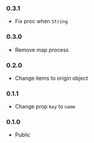### 0.3.1
- Fix proc when `String`

### 0.3.0
- Remove map process

### 0.2.0
- Change items to origin object

### 0.1.1
- Change prop `key` to `name`

### 0.1.0
- Public
